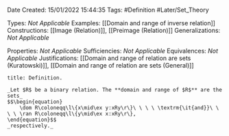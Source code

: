 <div class="topSpace"></div>

Date Created: 15/01/2022 15:44:35
Tags: #Definition #Later/Set_Theory

Types: _Not Applicable_
Examples: [[Domain and range of inverse relation]]
Constructions: [[Image (Relation)]], [[Preimage (Relation)]]
Generalizations: _Not Applicable_

Properties: _Not Applicable_
Sufficiencies: _Not Applicable_
Equivalences: _Not Applicable_
Justifications: [[Domain and range of relation are sets (Kuratowski)]], [[Domain and range of relation are sets (General)]]

``` ad-Definition
title: Definition.

_Let $R$ be a binary relation. The **domain and range of $R$** are the sets_
$$\begin{equation}
    \dom R\coloneqq\l\{x\mid\ex y:xRy\r\}\ \ \ \ \textrm{\it{and}}\ \ \ \ \ran R\coloneqq\l\{y\mid\ex x:xRy\r\},
\end{equation}$$
_respectively._

```
